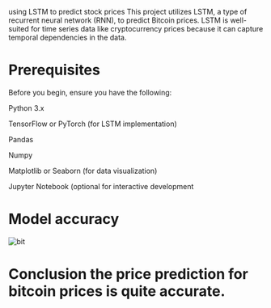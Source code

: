 
using LSTM to predict stock prices
This project utilizes LSTM, a type of recurrent neural network (RNN), to predict Bitcoin prices. LSTM is well-suited for time series data like cryptocurrency prices because it can capture temporal dependencies in the data.
# Prerequisites
Before you begin, ensure you have the following:

Python 3.x

TensorFlow or PyTorch (for LSTM implementation)

Pandas

Numpy

Matplotlib or Seaborn (for data visualization)

Jupyter Notebook (optional for interactive development

# Model accuracy 




![bit](https://github.com/abayomi-hayes/predicting-bitcoin-prices/assets/119630129/628ff491-d7bb-4f7d-9930-b65a8b3a7e10)



# Conclusion the price prediction for bitcoin prices is quite accurate.

